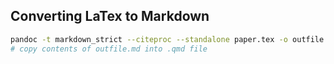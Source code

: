 ## Converting LaTex to Markdown

```sh
pandoc -t markdown_strict --citeproc --standalone paper.tex -o outfile.md
# copy contents of outfile.md into .qmd file
```

